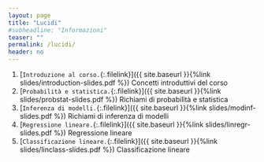 ```yaml
---
layout: page
title: "Lucidi"
#subheadline: "Informazioni"
teaser: ""
permalink: /lucidi/
header: no
---
```


1. [`Introduzione al corso.`{:.filelink}]({{ site.baseurl }}{%link slides/introduction-slides.pdf %}) Concetti introduttivi del corso
1. [`Probabilità e statistica.`{:.filelink}]({{ site.baseurl }}{%link slides/probstat-slides.pdf %}) Richiami di probabilità e statistica
1. [`Inferenza di modelli.`{:.filelink}]({{ site.baseurl }}{%link slides/modinf-slides.pdf %}) Richiami di inferenza di modelli
1. [`Regressione lineare.`{:.filelink}]({{ site.baseurl }}{%link slides/linregr-slides.pdf %}) Regressione lineare
1. [`Classificazione lineare.`{:.filelink}]({{ site.baseurl }}{%link slides/linclass-slides.pdf %}) Classificazione lineare
